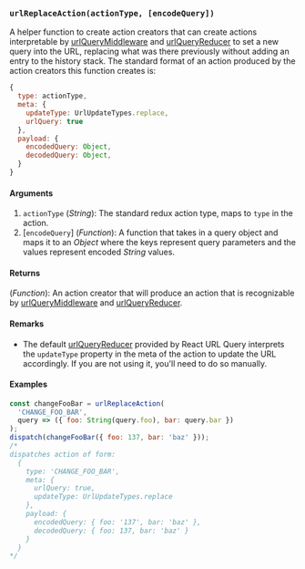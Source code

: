 ### `urlReplaceAction(actionType, [encodeQuery])`

A helper function to create action creators that can create actions interpretable by [urlQueryMiddleware](urlQueryMiddleware.md) and [urlQueryReducer](urlQueryReducer.md) to set a new query into the URL, replacing what was there previously without adding an entry to the history stack. The standard format of an action produced by the action creators this function creates is:

```js
{
  type: actionType,
  meta: {
    updateType: UrlUpdateTypes.replace,
    urlQuery: true
  },
  payload: {
    encodedQuery: Object,
    decodedQuery: Object,
  }
}
```


#### Arguments

1. `actionType` (*String*): The standard redux action type, maps to `type` in the action.
1. [`encodeQuery`] (*Function*): A function that takes in a query object and maps it to an *Object* where the keys represent query parameters and the values represent encoded *String* values.

#### Returns

(*Function*): An action creator that will produce an action that is recognizable by [urlQueryMiddleware](urlQueryMiddleware.md) and [urlQueryReducer](urlQueryReducer.md).

#### Remarks

* The default [urlQueryReducer](urlQueryReducer.md) provided by React URL Query interprets the `updateType` property in the meta of the action to update the URL accordingly. If you are not using it, you'll need to do so manually.

#### Examples

```js
const changeFooBar = urlReplaceAction(
  'CHANGE_FOO_BAR',
  query => ({ foo: String(query.foo), bar: query.bar })
);
dispatch(changeFooBar({ foo: 137, bar: 'baz' }));
/*
dispatches action of form:
  {
    type: 'CHANGE_FOO_BAR',
    meta: {
      urlQuery: true,
      updateType: UrlUpdateTypes.replace
    },
    payload: {
      encodedQuery: { foo: '137', bar: 'baz' },
      decodedQuery: { foo: 137, bar: 'baz' }
    }
  }
*/
```
